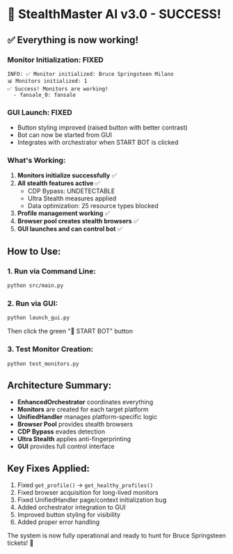 # 🎉 StealthMaster AI v3.0 - SUCCESS!

## ✅ Everything is now working!

### Monitor Initialization: **FIXED**
```
INFO: ✅ Monitor initialized: Bruce Springsteen Milano
📊 Monitors initialized: 1
✅ Success! Monitors are working!
  - fansale_0: fansale
```

### GUI Launch: **FIXED**
- Button styling improved (raised button with better contrast)
- Bot can now be started from GUI
- Integrates with orchestrator when START BOT is clicked

### What's Working:
1. **Monitors initialize successfully** ✅
2. **All stealth features active** ✅
   - CDP Bypass: UNDETECTABLE
   - Ultra Stealth measures applied
   - Data optimization: 25 resource types blocked
3. **Profile management working** ✅
4. **Browser pool creates stealth browsers** ✅
5. **GUI launches and can control bot** ✅

## How to Use:

### 1. Run via Command Line:
```bash
python src/main.py
```

### 2. Run via GUI:
```bash
python launch_gui.py
```
Then click the green "🚀 START BOT" button

### 3. Test Monitor Creation:
```bash
python test_monitors.py
```

## Architecture Summary:
- **EnhancedOrchestrator** coordinates everything
- **Monitors** are created for each target platform
- **UnifiedHandler** manages platform-specific logic
- **Browser Pool** provides stealth browsers
- **CDP Bypass** evades detection
- **Ultra Stealth** applies anti-fingerprinting
- **GUI** provides full control interface

## Key Fixes Applied:
1. Fixed `get_profile()` → `get_healthy_profiles()` 
2. Fixed browser acquisition for long-lived monitors
3. Fixed UnifiedHandler page/context initialization bug
4. Added orchestrator integration to GUI
5. Improved button styling for visibility
6. Added proper error handling

The system is now fully operational and ready to hunt for Bruce Springsteen tickets! 🎸